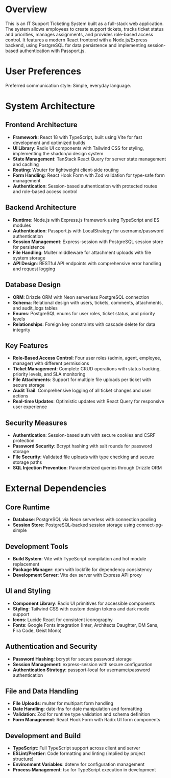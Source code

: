 # Overview

This is an IT Support Ticketing System built as a full-stack web application. The system allows employees to create support tickets, tracks ticket status and priorities, manages assignments, and provides role-based access control. It features a modern React frontend with a Node.js/Express backend, using PostgreSQL for data persistence and implementing session-based authentication with Passport.js.

# User Preferences

Preferred communication style: Simple, everyday language.

# System Architecture

## Frontend Architecture
- **Framework**: React 18 with TypeScript, built using Vite for fast development and optimized builds
- **UI Library**: Radix UI components with Tailwind CSS for styling, implementing the shadcn/ui design system
- **State Management**: TanStack React Query for server state management and caching
- **Routing**: Wouter for lightweight client-side routing
- **Form Handling**: React Hook Form with Zod validation for type-safe form management
- **Authentication**: Session-based authentication with protected routes and role-based access control

## Backend Architecture
- **Runtime**: Node.js with Express.js framework using TypeScript and ES modules
- **Authentication**: Passport.js with LocalStrategy for username/password authentication
- **Session Management**: Express-session with PostgreSQL session store for persistence
- **File Handling**: Multer middleware for attachment uploads with file system storage
- **API Design**: RESTful API endpoints with comprehensive error handling and request logging

## Database Design
- **ORM**: Drizzle ORM with Neon serverless PostgreSQL connection
- **Schema**: Relational design with users, tickets, comments, attachments, and audit_logs tables
- **Enums**: PostgreSQL enums for user roles, ticket status, and priority levels
- **Relationships**: Foreign key constraints with cascade delete for data integrity

## Key Features
- **Role-Based Access Control**: Four user roles (admin, agent, employee, manager) with different permissions
- **Ticket Management**: Complete CRUD operations with status tracking, priority levels, and SLA monitoring
- **File Attachments**: Support for multiple file uploads per ticket with secure storage
- **Audit Trail**: Comprehensive logging of all ticket changes and user actions
- **Real-time Updates**: Optimistic updates with React Query for responsive user experience

## Security Measures
- **Authentication**: Session-based auth with secure cookies and CSRF protection
- **Password Security**: Bcrypt hashing with salt rounds for password storage
- **File Security**: Validated file uploads with type checking and secure storage paths
- **SQL Injection Prevention**: Parameterized queries through Drizzle ORM

# External Dependencies

## Core Runtime
- **Database**: PostgreSQL via Neon serverless with connection pooling
- **Session Store**: PostgreSQL-backed session storage using connect-pg-simple

## Development Tools
- **Build System**: Vite with TypeScript compilation and hot module replacement
- **Package Manager**: npm with lockfile for dependency consistency
- **Development Server**: Vite dev server with Express API proxy

## UI and Styling
- **Component Library**: Radix UI primitives for accessible components
- **Styling**: Tailwind CSS with custom design tokens and dark mode support
- **Icons**: Lucide React for consistent iconography
- **Fonts**: Google Fonts integration (Inter, Architects Daughter, DM Sans, Fira Code, Geist Mono)

## Authentication and Security
- **Password Hashing**: bcrypt for secure password storage
- **Session Management**: express-session with secure configuration
- **Authentication Strategy**: passport-local for username/password authentication

## File and Data Handling
- **File Uploads**: multer for multipart form handling
- **Date Handling**: date-fns for date manipulation and formatting
- **Validation**: Zod for runtime type validation and schema definition
- **Form Management**: React Hook Form with Radix UI form components

## Development and Build
- **TypeScript**: Full TypeScript support across client and server
- **ESLint/Prettier**: Code formatting and linting (implied by project structure)
- **Environment Variables**: dotenv for configuration management
- **Process Management**: tsx for TypeScript execution in development